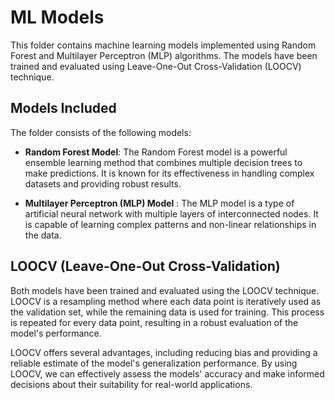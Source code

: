 # ML Models

This folder contains machine learning models implemented using Random Forest and Multilayer Perceptron (MLP) algorithms. The models have been trained and evaluated using Leave-One-Out Cross-Validation (LOOCV) technique.

## Models Included

The folder consists of the following models:

* **Random Forest Model**: The Random Forest model is a powerful ensemble learning method that combines multiple decision trees to make predictions. It is known for its effectiveness in handling complex datasets and providing robust results.

* **Multilayer Perceptron (MLP) Model** : The MLP model is a type of artificial neural network with multiple layers of interconnected nodes. It is capable of learning complex patterns and non-linear relationships in the data.

## LOOCV (Leave-One-Out Cross-Validation)

Both models have been trained and evaluated using the LOOCV technique. LOOCV is a resampling method where each data point is iteratively used as the validation set, while the remaining data is used for training. This process is repeated for every data point, resulting in a robust evaluation of the model's performance.

LOOCV offers several advantages, including reducing bias and providing a reliable estimate of the model's generalization performance. By using LOOCV, we can effectively assess the models' accuracy and make informed decisions about their suitability for real-world applications.

# 